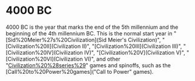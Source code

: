 # 4000 BC

4000 BC is the year that marks the end of the 5th millennium and the beginning of the 4th millennium BC. This is the normal start year in "[Sid%20Meier%27s%20Civilization](Sid Meier's Civilization)", "[Civilization%20II](Civilization II)", "[Civilization%20III](Civilization III)", "[Civilization%20IV](Civilization IV)", "[Civilization%20V](Civilization V)", "[Civilization%20VI](Civilization VI)", and other "[Civilization%20%28series%29](Civilization)" games and spinoffs, such as the [Call%20to%20Power%20games]("Call to Power" games).